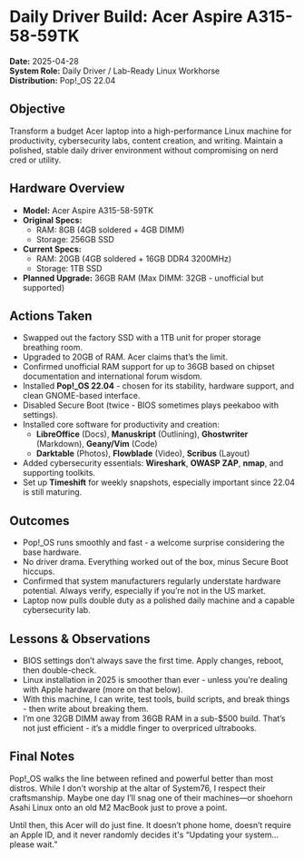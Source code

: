 # Daily Driver Build: Acer Aspire A315-58-59TK  
**Date:** 2025-04-28  
**System Role:** Daily Driver / Lab-Ready Linux Workhorse  
**Distribution:** Pop!_OS 22.04  

## Objective  
Transform a budget Acer laptop into a high-performance Linux machine for productivity, cybersecurity labs, content creation, and writing. Maintain a polished, stable daily driver environment without compromising on nerd cred or utility.

## Hardware Overview  
- **Model:** Acer Aspire A315-58-59TK  
- **Original Specs:**  
  - RAM: 8GB (4GB soldered + 4GB DIMM)  
  - Storage: 256GB SSD  
- **Current Specs:**  
  - RAM: 20GB (4GB soldered + 16GB DDR4 3200MHz)  
  - Storage: 1TB SSD  
- **Planned Upgrade:** 36GB RAM (Max DIMM: 32GB - unofficial but supported)

## Actions Taken  
- Swapped out the factory SSD with a 1TB unit for proper storage breathing room.  
- Upgraded to 20GB of RAM. Acer claims that’s the limit.  
- Confirmed unofficial RAM support for up to 36GB based on chipset documentation and international forum wisdom.  
- Installed **Pop!_OS 22.04** - chosen for its stability, hardware support, and clean GNOME-based interface.  
- Disabled Secure Boot (twice - BIOS sometimes plays peekaboo with settings).  
- Installed core software for productivity and creation:  
  - **LibreOffice** (Docs), **Manuskript** (Outlining), **Ghostwriter** (Markdown), **Geany/Vim** (Code)  
  - **Darktable** (Photos), **Flowblade** (Video), **Scribus** (Layout)  
- Added cybersecurity essentials: **Wireshark**, **OWASP ZAP**, **nmap**, and supporting toolkits.  
- Set up **Timeshift** for weekly snapshots, especially important since 22.04 is still maturing.  

## Outcomes  
- Pop!_OS runs smoothly and fast - a welcome surprise considering the base hardware.  
- No driver drama. Everything worked out of the box, minus Secure Boot hiccups.  
- Confirmed that system manufacturers regularly understate hardware potential. Always verify, especially if you’re not in the US market.  
- Laptop now pulls double duty as a polished daily machine and a capable cybersecurity lab.  

## Lessons & Observations  
- BIOS settings don’t always save the first time. Apply changes, reboot, then double-check.  
- Linux installation in 2025 is smoother than ever - unless you're dealing with Apple hardware (more on that below).  
- With this machine, I can write, test tools, build scripts, and break things - then write about breaking them.  
- I’m one 32GB DIMM away from 36GB RAM in a sub-$500 build. That’s not just efficient - it’s a middle finger to overpriced ultrabooks.  

## Final Notes  
Pop!_OS walks the line between refined and powerful better than most distros. While I don’t worship at the altar of System76, I respect their craftsmanship. Maybe one day I’ll snag one of their machines—or shoehorn Asahi Linux onto an old M2 MacBook just to prove a point.  

Until then, this Acer will do just fine. It doesn’t phone home, doesn’t require an Apple ID, and it never randomly decides it's “Updating your system… please wait.”
